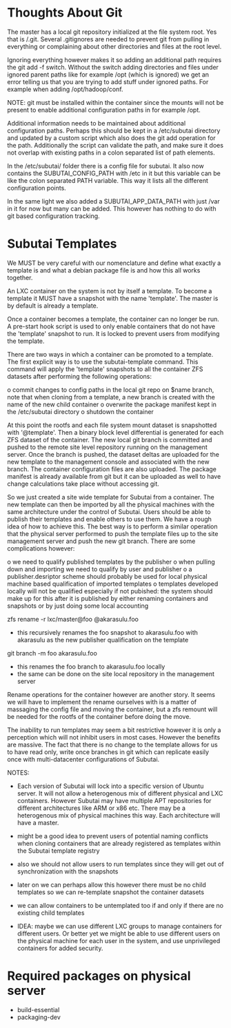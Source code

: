 # Thoughts About Git

The master has a local git repository initialized at the file system root. Yes
that is /.git. Several .gitignores are needed to prevent git from pulling in 
everything or complaining about other directories and files at the root level.

Ignoring everything however makes it so adding an additional path requires the
git add -f switch. Without the switch adding directories and files under 
ignored parent paths like for example /opt (which is ignored) we get an error
telling us that you are trying to add stuff under ignored paths. For example
when adding /opt/hadoop/conf.

NOTE: git must be installed within the container since the mounts will not 
be present to enable additional configuration paths in for example /opt. 

Additional information needs to be maintained about additional configuration
paths. Perhaps this should be kept in a /etc/subutai directory and updated by
a custom script which also does the git add operation for the path. 
Additionally the script can validate the path, and make sure it does not 
overlap with existing paths in a colon separated list of path elements.

In the /etc/subutai/ folder there is a config file for subutai. It also
now contains the SUBUTAI_CONFIG_PATH with /etc in it but this variable
can be like the colon separated PATH variable. This way it lists all the
different configuration points.

In the same light we also added a SUBUTAI_APP_DATA_PATH with just /var 
in it for now but many can be added. This however has nothing to do with
git based configuration tracking.

# Subutai Templates

We MUST be very careful with our nomenclature and define what exactly a 
template is and what a debian package file is and how this all works together.

An LXC container on the system is not by itself a template. To become a 
template it MUST have a snapshot with the name 'template'. The master is
by default is already a template. 

Once a container becomes a template, the container can no longer be run. 
A pre-start hook script is used to only enable containers that do not have 
the 'template' snapshot to run. It is locked to prevent users from modifying 
the template. 

There are two ways in which a container can be promoted to a template. The 
first explicit way is to use the subutai-template command. This command 
will apply the 'template' snapshots to all the container ZFS datasets after
performing the following operations:

  o commit changes to config paths in the local git repo on $name branch,
    note that when cloning from a template, a new branch is created with 
    the name of the new child container
  o overwrite the package manifest kept in the /etc/subutai directory
  o shutdown the container

At this point the rootfs and each file system mount dataset is snapshotted 
with '@template'. Then a binary block level differential is generated for 
each ZFS dataset of the container. The new local git branch is committed 
and pushed to the remote site level repository running on the management 
server. Once the branch is pushed, the dataset deltas are uploaded for the
new template to the management console and associated with the new branch.
The container configuration files are also uploaded. The package manifest 
is already available from git but it can be uploaded as well to have change
calculations take place without accessing git.

So we just created a site wide template for Subutai from a container. The
new template can then be imported by all the physical machines with the 
same architecture under the control of Subutai. Users should be able to 
publish their templates and enable others to use them. We have a rough idea
of how to achieve this. The best way is to perform a similar operation
that the physical server performed to push the template files up to the
site management server and push the new git branch. There are some 
complications however:

  o we need to qualify published templates by the publisher
  o when pulling down and importing we need to qualify by user and publisher
  o a publisher.desriptor scheme should probably be used for local 
    physical machine based qualification of imported templates
  o templates developed locally will not be qualified especially if not
    pubished: the system should make up for this after it is published
    by either renaming containers and snapshots or by just doing some
    local accounting

zfs rename -r lxc/master@foo @akarasulu.foo 
 - this recursively renames the foo snapshot to akarasulu.foo with akarasulu
   as the new publisher qualification on the template

git branch -m foo akarasulu.foo
 - this renames the foo branch to akarasulu.foo locally
 - the same can be done on the site local repository in the management server

Rename operations for the container however are another story. It seems we
will have to implement the rename ourselves with is a matter of massaging
the config file and moving the container, but a zfs remount will be needed
for the rootfs of the container before doing the move.

The inability to run templates may seem a bit restrictive however it is only 
a perception which will not inhibit users in most cases. However the benefits
are massive. The fact that there is no change to the template allows for us
to have read only, write once branches in git which can replicate easily once
with multi-datacenter configurations of Subutai. 


NOTES:

  - Each version of Subutai will lock into a specific version of Ubuntu
    server. It will not allow a heterogenous mix of different physical and
    LXC containers. However Subutai may have multiple APT repositories for
    different architectures like ARM or x86 etc. There may be a heterogenous
    mix of physical machines this way. Each architecture will have a master.

  - might be a good idea to prevent users of potential naming conflicts when
    cloning containers that are already registered as templates within the 
    Subutai template registry

  - also we should not allow users to run templates since they will get out
    of synchronization with the snapshots

  - later on we can perhaps allow this however there must be no child templates
    so we can re-template snapshot the container datasets

  - we can allow containers to be untemplated too if and only if there are no
    existing child templates

  - IDEA: maybe we can use different LXC groups to manage containers for 
    different users. Or better yet we might be able to use different users
    on the physical machine for each user in the system, and use unprivileged
    containers for added security.

# Required packages on physical server

  - build-essential
  - packaging-dev

